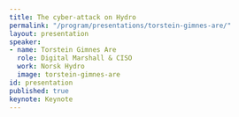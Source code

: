 ```yaml
---
title: The cyber-attack on Hydro
permalink: "/program/presentations/torstein-gimnes-are/"
layout: presentation
speaker:
- name: Torstein Gimnes Are
  role: Digital Marshall & CISO
  work: Norsk Hydro
  image: torstein-gimnes-are
id: presentation
published: true
keynote: Keynote
---
```


